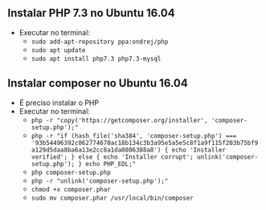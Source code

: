 ## Instalar PHP 7.3 no Ubuntu 16.04

- Executar no terminal:
    - `sudo add-apt-repository ppa:ondrej/php`
    - `sudo apt update`
    - `sudo apt install php7.3 php7.3-mysql`

## Instalar composer no Ubuntu 16.04

- É preciso instalar o PHP
- Executar no terminal:
    - `php -r "copy('https://getcomposer.org/installer', 'composer-setup.php');"`
    - `php -r "if (hash_file('sha384', 'composer-setup.php') === '93b54496392c062774670ac18b134c3b3a95e5a5e5c8f1a9f115f203b75bf9a129d5daa8ba6a13e2cc8a1da0806388a8') { echo 'Installer verified'; } else { echo 'Installer corrupt'; unlink('composer-setup.php'); } echo PHP_EOL;"`
    - `php composer-setup.php`
    - `php -r "unlink('composer-setup.php');"`
    - `chmod +x composer.phar`
    - `sudo mv composer.phar /usr/local/bin/composer`


    
